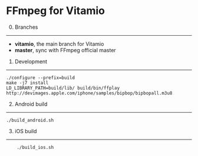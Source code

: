 FFmpeg for Vitamio
==================

0) Branches
-----------

- **vitamio**, the main branch for Vitamio
- **master**, sync with FFmpeg official master


1) Development
--------------

    ./configure --prefix=build
    make -j7 install
    LD_LIBRARY_PATH=build/lib/ build/bin/ffplay http://devimages.apple.com/iphone/samples/bipbop/bipbopall.m3u8

2) Android build
----------------

    ./build_android.sh

3) iOS build
-----------

		./build_ios.sh
